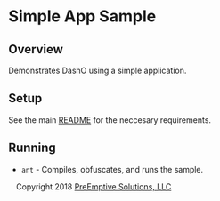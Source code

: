 # Simple App Sample

## Overview

Demonstrates DashO using a simple application.

## Setup

See the main [README](../README.md) for the neccesary requirements.

## Running

* `ant` - Compiles, obfuscates, and runs the sample.

 Copyright 2018 [PreEmptive Solutions, LLC](https://www.preemptive.com)